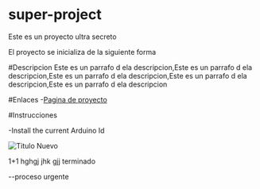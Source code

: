 # super-project
Este es un proyecto ultra secreto

El proyecto se inicializa de la siguiente forma

#Descripcion
Este es un parrafo d ela descripcion,Este es un parrafo d ela descripcion,Este es un parrafo d ela descripcion,Este es un parrafo d ela descripcion,Este es un parrafo d ela descripcion

#Enlaces 
-[Pagina de proyecto](https://www.capgemini.com/)

#Instrucciones

-Install the current Arduino Id

![Titulo Nuevo](https://svgsilh.com/svg_v2/1801287.svg)





1+1
hghgj
jhk
gjj
terminado


--proceso urgente
